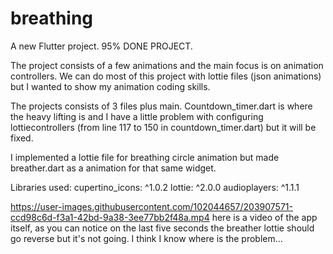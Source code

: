 # breathing

A new Flutter project.
95% DONE PROJECT.

The project consists of a few animations and the main focus is on animation controllers.
We can do most of this project with lottie files (json animations) but I wanted to show my animation coding skills.

The projects consists of 3 files plus main. Countdown_timer.dart is where the heavy lifting is and I have a little problem with configuring lottiecontrollers (from line 117 to 150 in countdown_timer.dart) but it will be fixed.

I implemented a lottie file for breathing circle animation but made breather.dart as a animation for that same widget.

Libraries used:
cupertino_icons: ^1.0.2
lottie: ^2.0.0
  audioplayers: ^1.1.1

https://user-images.githubusercontent.com/102044657/203907571-ccd98c6d-f3a1-42bd-9a38-3ee77bb2f48a.mp4    here is a video of the app itself, as you can notice on the last five seconds the breather lottie should go reverse but it's not going. I think I know where is the problem...


  
  
  



